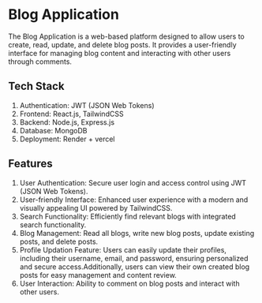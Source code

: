 
# Blog Application

The Blog Application is a web-based platform designed to allow users to create, read, update, and delete blog posts. It provides a user-friendly interface for managing blog content and interacting with other users through comments.
## Tech Stack

1. Authentication: JWT (JSON Web Tokens)
2. Frontend: React.js, TailwindCSS
3. Backend: Node.js, Express.js
4. Database: MongoDB
5. Deployment: Render + vercel

## Features

1. User Authentication: Secure user login and access control using JWT (JSON Web Tokens).
2. User-friendly Interface: Enhanced user experience with a modern and visually appealing UI powered by TailwindCSS.
3. Search Functionality: Efficiently find relevant blogs with integrated search functionality.
4. Blog Management: Read all blogs, write new blog posts, update existing posts, and delete posts.
5. Profile Updation Feature: Users can easily update their profiles, including their username, email, and password, ensuring personalized and secure access.Additionally, users can view their own created blog posts for easy management and content review.
6. User Interaction: Ability to comment on blog posts and interact with other users.
